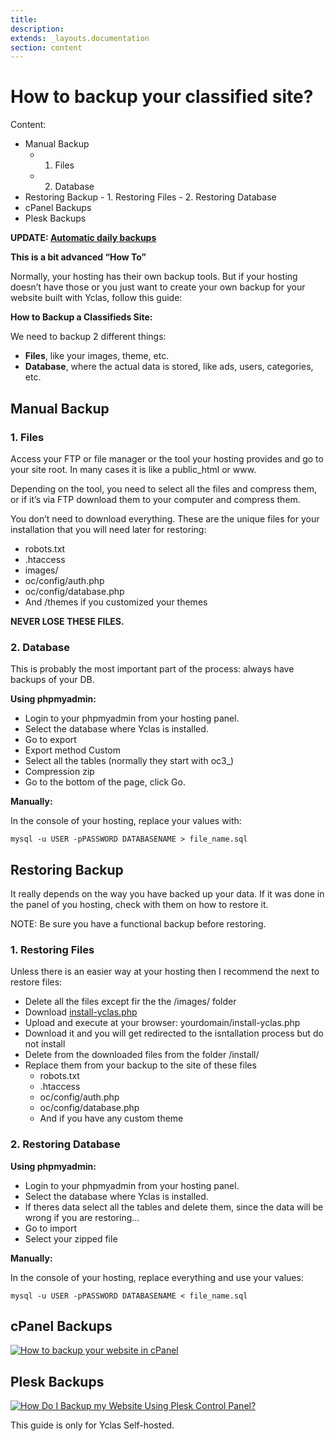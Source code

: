 ```yaml
---
title:
description:
extends: _layouts.documentation
section: content
---
```


# How to backup your classified site?
Content:
- Manual Backup
    - 1. Files
    - 2. Database
- Restoring Backup
      - 1. Restoring Files
      - 2. Restoring Database
- cPanel Backups
- Plesk Backups


 **UPDATE:  [Automatic daily backups](/docs/technical-automatic-daily-backup)**


**This is a bit advanced “How To”**

Normally, your hosting has their own backup tools. But if your hosting doesn’t have those or you just want to create your own backup for your website built with Yclas, follow this guide:

  

**How to Backup a Classifieds Site:**

We need to backup 2 different things:

- **Files**, like your images, theme, etc.
- **Database**, where the actual data is stored, like ads, users, categories, etc.

## Manual Backup

### 1. Files

Access your FTP or file manager or the tool your hosting provides and go to your site root. In many cases it is like a public_html or www.

Depending on the tool, you need to select all the files and compress them, or if it’s via FTP download them to your computer and compress them.

You don’t need to download everything. These are the unique files for your installation that you will need later for restoring:

- robots.txt
- .htaccess
- images/
- oc/config/auth.php
- oc/config/database.php
- And /themes if you customized your themes

**NEVER LOSE THESE FILES.**

### 2. Database

This is probably the most important part of the process: always have backups of your DB.

**Using phpmyadmin:**

- Login to your phpmyadmin from your hosting panel.
- Select the database where Yclas is installed.
- Go to export
- Export method Custom
- Select all the tables (normally they start with oc3_)
- Compression zip
- Go to the bottom of the page, click Go.

**Manually:**

In the console of your hosting, replace your values with:

```
mysql -u USER -pPASSWORD DATABASENAME > file_name.sql 

```

## Restoring Backup

It really depends on the way you have backed up your data. If it was done in the panel of you hosting, check with them on how to restore it.

NOTE: Be sure you have a functional backup before restoring.

### 1. Restoring Files

Unless there is an easier way at your hosting then I recommend the next to restore files:

- Delete all the files except fir the the /images/ folder
- Download [install-yclas.php](https://raw.githubusercontent.com/yclas/yclas/master/install-yclas.php)
- Upload and execute at your browser: yourdomain/install-yclas.php
- Download it and you will get redirected to the isntallation process but do not install
- Delete from the downloaded files from the folder /install/
- Replace them from your backup to the site of these files
    - robots.txt
    - .htaccess
    - oc/config/auth.php
    - oc/config/database.php
    - And if you have any custom theme

### 2. Restoring Database

**Using phpmyadmin:**

- Login to your phpmyadmin from your hosting panel.
- Select the database where Yclas is installed.
- If theres data select all the tables and delete them, since the data will be wrong if you are restoring…
- Go to import
- Select your zipped file

**Manually:**

In the console of your hosting, replace everything and use your values:

```
mysql -u USER -pPASSWORD DATABASENAME < file_name.sql 

```

## cPanel Backups

[![How to backup your website in cPanel](https://img.youtube.com/vi/Xxvn5D7QTFc/0.jpg)](https://www.youtube.com/watch?v=Xxvn5D7QTFc)

  

## Plesk Backups

[![How Do I Backup my Website Using Plesk Control Panel?](https://img.youtube.com/vi/2FKQY1Lmyuk/0.jpg)](https://www.youtube.com/watch?v=2FKQY1Lmyuk)

This guide is only for Yclas Self-hosted.
